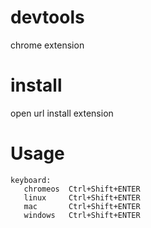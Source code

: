 # devtools
chrome extension

# install 
open url install extension

# Usage
```
keyboard:
   chromeos  Ctrl+Shift+ENTER
   linux     Ctrl+Shift+ENTER
   mac       Ctrl+Shift+ENTER
   windows   Ctrl+Shift+ENTER						
```
